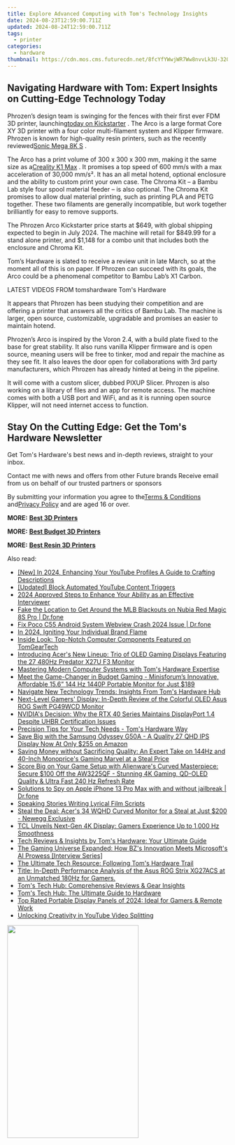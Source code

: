 ```yaml
---
title: Explore Advanced Computing with Tom's Technology Insights
date: 2024-08-23T12:59:00.711Z
updated: 2024-08-24T12:59:00.711Z
tags:
  - printer
categories:
  - hardware
thumbnail: https://cdn.mos.cms.futurecdn.net/8fcYfYWwjWR7Ww8nvvLk3U-320-80.jpg
---
```


## Navigating Hardware with Tom: Expert Insights on Cutting-Edge Technology Today

Phrozen’s design team is swinging for the fences with their first ever FDM 3D printer, launching[today on Kickstarter](https://www.kickstarter.com/projects/phrozenmake/phrozen-arco-3d-printer-larger-faster-more-colors?ref=buhshc) . The Arco is a large format Core XY 3D printer with a four color multi-filament system and Klipper firmware. Phrozen is known for high-quality resin printers, such as the recently reviewed[Sonic Mega 8K S](https://www.tomshardware.com/3d-printing/phrozen-sonic-mega-8k-s-review) .

 The Arco has a print volume of 300 x 300 x 300 mm, making it the same size as a[Creality K1 Max](https://www.tomshardware.com/reviews/creality-k1-max) . It promises a top speed of 600 mm/s with a max acceleration of 30,000 mm/s². It has an all metal hotend, optional enclosure and the ability to custom print your own case. The Chroma Kit – a Bambu Lab style four spool material feeder – is also optional. The Chroma Kit promises to allow dual material printing, such as printing PLA and PETG together. These two filaments are generally incompatible, but work together brilliantly for easy to remove supports.

 The Phrozen Arco Kickstarter price starts at $649, with global shipping expected to begin in July 2024\. The machine will retail for $849.99 for a stand alone printer, and $1,148 for a combo unit that includes both the enclosure and Chroma Kit.

 Tom’s Hardware is slated to receive a review unit in late March, so at the moment all of this is on paper. If Phrozen can succeed with its goals, the Arco could be a phenomenal competitor to Bambu Lab’s X1 Carbon.

 LATEST VIDEOS FROM tomshardware Tom's Hardware

 It appears that Phrozen has been studying their competition and are offering a printer that answers all the critics of Bambu Lab. The machine is larger, open source, customizable, upgradable and promises an easier to maintain hotend.

 Phrozen’s Arco is inspired by the Voron 2.4, with a build plate fixed to the base for great stability. It also runs vanilla Klipper firmware and is open source, meaning users will be free to tinker, mod and repair the machine as they see fit. It also leaves the door open for collaborations with 3rd party manufacturers, which Phrozen has already hinted at being in the pipeline.

 It will come with a custom slicer, dubbed PIXUP Slicer. Phrozen is also working on a library of files and an app for remote access. The machine comes with both a USB port and WiFi, and as it is running open source Klipper, will not need internet access to function.

## Stay On the Cutting Edge: Get the Tom's Hardware Newsletter

 Get Tom's Hardware's best news and in-depth reviews, straight to your inbox.

 Contact me with news and offers from other Future brands  Receive email from us on behalf of our trusted partners or sponsors

 By submitting your information you agree to the[Terms & Conditions](https://futureplc.com/terms-conditions/) and[Privacy Policy](https://futureplc.com/privacy-policy/) and are aged 16 or over.

**MORE:** [**Best 3D Printers**](https://www.tomshardware.com/best-picks/best-3d-printers)

**MORE:** [**Best Budget 3D Printers**](https://www.tomshardware.com/best-picks/best-budget-3d-printers)

**MORE:** [**Best Resin 3D Printers**](https://www.tomshardware.com/best-picks/best-resin-3d-printers)


<ins class="adsbygoogle"
     style="display:block"
     data-ad-format="autorelaxed"
     data-ad-client="ca-pub-7571918770474297"
     data-ad-slot="1223367746"></ins>



<ins class="adsbygoogle"
     style="display:block"
     data-ad-client="ca-pub-7571918770474297"
     data-ad-slot="8358498916"
     data-ad-format="auto"
     data-full-width-responsive="true"></ins>

<span class="atpl-alsoreadstyle">Also read:</span>
<div><ul>
<li><a href="https://facebook-video-share.techidaily.com/new-in-2024-enhancing-your-youtube-profiles-a-guide-to-crafting-descriptions/"><u>[New] In 2024, Enhancing Your YouTube Profiles  A Guide to Crafting Descriptions</u></a></li>
<li><a href="https://youtube-clips.techidaily.com/updated-block-automated-youtube-content-triggers/"><u>[Updated] Block Automated YouTube Content Triggers</u></a></li>
<li><a href="https://extra-guidance.techidaily.com/2024-approved-steps-to-enhance-your-ability-as-an-effective-interviewer/"><u>2024 Approved  Steps to Enhance Your Ability as an Effective Interviewer</u></a></li>
<li><a href="https://fake-location.techidaily.com/fake-the-location-to-get-around-the-mlb-blackouts-on-nubia-red-magic-8s-pro-drfone-by-drfone-virtual-android/"><u>Fake the Location to Get Around the MLB Blackouts on Nubia Red Magic 8S Pro | Dr.fone</u></a></li>
<li><a href="https://howto.techidaily.com/fix-poco-c55-android-system-webview-crash-2024-issue-drfone-by-drfone-fix-android-problems-fix-android-problems/"><u>Fix Poco C55 Android System Webview Crash 2024 Issue | Dr.fone</u></a></li>
<li><a href="https://youtube-webster.techidaily.com/24-igniting-your-individual-brand-flame/"><u>In 2024, Igniting Your Individual Brand Flame</u></a></li>
<li><a href="https://hardware-tips.techidaily.com/inside-look-top-notch-computer-components-featured-on-tomgeartech/"><u>Inside Look: Top-Notch Computer Components Featured on TomGearTech</u></a></li>
<li><a href="https://hardware-tips.techidaily.com/introducing-acers-new-lineup-trio-of-oled-gaming-displays-featuring-the-27-480hz-predator-x27u-f3-monitor/"><u>Introducing Acer's New Lineup: Trio of OLED Gaming Displays Featuring the 27 480Hz Predator X27U F3 Monitor</u></a></li>
<li><a href="https://hardware-tips.techidaily.com/mastering-modern-computer-systems-with-toms-hardware-expertise/"><u>Mastering Modern Computer Systems with Tom's Hardware Expertise</u></a></li>
<li><a href="https://hardware-tips.techidaily.com/meet-the-game-changer-in-budget-gaming-minisforums-innovative-affordable-156-144-hz-1440p-portable-monitor-for-just-189/"><u>Meet the Game-Changer in Budget Gaming - Minisforum’s Innovative, Affordable 15.6” 144 Hz 1440P Portable Monitor for Just $189</u></a></li>
<li><a href="https://hardware-tips.techidaily.com/navigate-new-technology-trends-insights-from-toms-hardware-hub/"><u>Navigate New Technology Trends: Insights From Tom's Hardware Hub</u></a></li>
<li><a href="https://hardware-tips.techidaily.com/next-level-gamers-display-in-depth-review-of-the-colorful-oled-asus-rog-swift-pg49wcd-monitor/"><u>Next-Level Gamers' Display: In-Depth Review of the Colorful OLED Asus ROG Swift PG49WCD Monitor</u></a></li>
<li><a href="https://hardware-tips.techidaily.com/nvidias-decision-why-the-rtx-40-series-maintains-displayport-14-despite-uhbr-certification-issues/"><u>NVIDIA's Decision: Why the RTX 40 Series Maintains DisplayPort 1.4 Despite UHBR Certification Issues</u></a></li>
<li><a href="https://hardware-tips.techidaily.com/precision-tips-for-your-tech-needs-toms-hardware-way/"><u>Precision Tips for Your Tech Needs - Tom's Hardware Way</u></a></li>
<li><a href="https://hardware-tips.techidaily.com/save-big-with-the-samsung-odyssey-g50a-a-quality-27-qhd-ips-display-now-at-only-255-on-amazon/"><u>Save Big with the Samsung Odyssey G50A - A Quality 27 QHD IPS Display Now At Only $255 on Amazon</u></a></li>
<li><a href="https://hardware-tips.techidaily.com/saving-money-without-sacrificing-quality-an-expert-take-on-144hz-and-40-inch-monoprices-gaming-marvel-at-a-steal-price/"><u>Saving Money without Sacrificing Quality: An Expert Take on 144Hz and 40-Inch Monoprice's Gaming Marvel at a Steal Price</u></a></li>
<li><a href="https://hardware-tips.techidaily.com/score-big-on-your-game-setup-with-alienwares-curved-masterpiece-secure-100-off-the-aw3225qf-stunning-4k-gaming-qd-oled-quality-and-ultra-fast-240-hz-refresh61/"><u>Score Big on Your Game Setup with Alienware's Curved Masterpiece: Secure $100 Off the AW3225QF - Stunning 4K Gaming, QD-OLED Quality & Ultra Fast 240 Hz Refresh Rate</u></a></li>
<li><a href="https://ios-location-track.techidaily.com/solutions-to-spy-on-apple-iphone-13-pro-max-with-and-without-jailbreak-drfone-by-drfone-virtual-ios/"><u>Solutions to Spy on Apple iPhone 13 Pro Max with and without jailbreak | Dr.fone</u></a></li>
<li><a href="https://extra-tips.techidaily.com/speaking-stories-writing-lyrical-film-scripts/"><u>Speaking Stories  Writing Lyrical Film Scripts</u></a></li>
<li><a href="https://hardware-tips.techidaily.com/steal-the-deal-acers-34-wqhd-curved-monitor-for-a-steal-at-just-200-newegg-exclusive/"><u>Steal the Deal: Acer's 34 WQHD Curved Monitor for a Steal at Just $200 - Newegg Exclusive</u></a></li>
<li><a href="https://hardware-tips.techidaily.com/tcl-unveils-next-gen-4k-display-gamers-experience-up-to-1000-hz-smoothness/"><u>TCL Unveils Next-Gen 4K Display: Gamers Experience Up to 1,000 Hz Smoothness</u></a></li>
<li><a href="https://hardware-tips.techidaily.com/tech-reviews-and-insights-by-toms-hardware-your-ultimate-guide/"><u>Tech Reviews & Insights by Tom's Hardware: Your Ultimate Guide</u></a></li>
<li><a href="https://tech-savvy.techidaily.com/the-gaming-universe-expanded-how-bzs-innovation-meets-microsofts-ai-prowess-interview-series/"><u>The Gaming Universe Expanded: How BZ's Innovation Meets Microsoft's AI Prowess [Interview Series]</u></a></li>
<li><a href="https://hardware-tips.techidaily.com/the-ultimate-tech-resource-following-toms-hardware-trail/"><u>The Ultimate Tech Resource: Following Tom's Hardware Trail</u></a></li>
<li><a href="https://hardware-tips.techidaily.com/title-in-depth-performance-analysis-of-the-asus-rog-strix-xg27acs-at-an-unmatched-180hz-for-gamers/"><u>Title: In-Depth Performance Analysis of the Asus ROG Strix XG27ACS at an Unmatched 180Hz for Gamers.</u></a></li>
<li><a href="https://hardware-tips.techidaily.com/toms-tech-hub-comprehensive-reviews-and-gear-insights/"><u>Tom's Tech Hub: Comprehensive Reviews & Gear Insights</u></a></li>
<li><a href="https://hardware-tips.techidaily.com/toms-tech-hub-the-ultimate-guide-to-hardware-t17238628801375/"><u>Tom's Tech Hub: The Ultimate Guide to Hardware</u></a></li>
<li><a href="https://hardware-tips.techidaily.com/top-rated-portable-display-panels-of-2024-ideal-for-gamers-and-remote-work/"><u>Top Rated Portable Display Panels of 2024: Ideal for Gamers & Remote Work</u></a></li>
<li><a href="https://youtube-clips.techidaily.com/unlocking-creativity-in-youtube-video-splitting/"><u>Unlocking Creativity in YouTube Video Splitting</u></a></li>
</ul></div>

<!-- affiliate ads begin -->
<a href="https://zonlipartnershipprogram.pxf.io/c/5597632/1611407/17882" target="_top" id="1611407"><img src="//a.impactradius-go.com/display-ad/17882-1611407" border="0" alt="" width="300" height="485"/></a><img height="0" width="0" src="https://imp.pxf.io/i/5597632/1611407/17882" style="position:absolute;visibility:hidden;" border="0" />
<!-- affiliate ads end -->